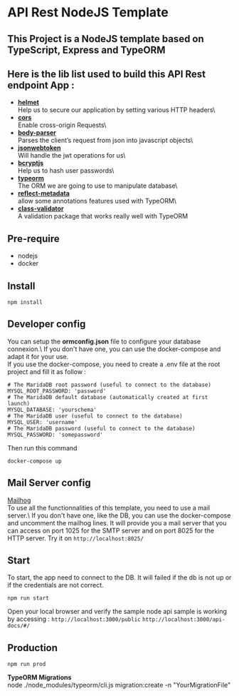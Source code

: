 API Rest NodeJS Template
=============================
This Project is a NodeJS template based on TypeScript, Express and TypeORM
-----------------------------

Here is the lib list used to build this API Rest endpoint App :
-----------------------------

* **[helmet](https://github.com/helmetjs/helmet)**\
Help us to secure our application by setting various HTTP headers\
* **[cors](https://github.com/expressjs/cors)**\
Enable cross-origin Requests\
* **[body-parser](github.com/expressjs/body-parser)**\
Parses the client’s request from json into javascript objects\
* **[jsonwebtoken](https://github.com/auth0/node-jsonwebtoken)**\
Will handle the jwt operations for us\
* **[bcryptjs](https://github.com/dcodeIO/bcrypt.js)**\
Help us to hash user passwords\
* **[typeorm](https://github.com/typeorm/typeorm)**\
The ORM we are going to use to manipulate database\
* **[reflect-metadata](https://github.com/rbuckton/reflect-metadata)**\
allow some annotations features used with TypeORM\
* **[class-validator](https://github.com/typestack/class-validator)**\
A validation package that works really well with TypeORM

Pre-require
-----------
* nodejs
* docker

Install
-------
```
npm install
```

Developer config
------
You can setup the **ormconfig.json** file to configure your database connexion.\ If you don't have one, you can use the docker-compose and adapt it for your use.\
If you use the docker-compose, you need to create a .env file at the root project and fill it as follow :
```
# The MaridaDB root password (useful to connect to the database)
MYSQL_ROOT_PASSWORD: 'password'
# The MaridaDB default database (automatically created at first launch)
MYSQL_DATABASE: 'yourschema'
# The MaridaDB user (useful to connect to the database)
MYSQL_USER: 'username'
# The MaridaDB password (useful to connect to the database)
MYSQL_PASSWORD: 'somepassword'
```
Then run this command
```
docker-compose up
```

Mail Server config
-----------------
[Mailhog](https://github.com/mailhog/MailHog)\
To use all the functionnalities of this template, you need to use a mail server.\ If you don't have one, like the DB, you can use the docker-compose and uncomment the mailhog lines. It will provide you a mail server that you can access on port 1025 for the SMTP server and on port 8025 for the HTTP server.
Try it on `http://localhost:8025/`

Start
-----
To start, the app need to connect to the DB. It will failed if the db is not up or if the credentials are not correct.
```
npm run start
```
Open your local browser and verify the sample node api sample is working by accessing :
`http://localhost:3000/public`
`http://localhost:3000/api-docs/#/`

Production
----------
```
npm run prod
```


**TypeORM Migrations**\
node ./node_modules/typeorm/cli.js migration:create -n "YourMigrationFile"